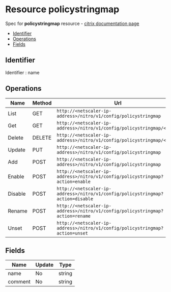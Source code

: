 # Resource policystringmap

Spec for **policystringmap** resource - [citrix documentation page](https://developer-docs.citrix.com/projects/netscaler-nitro-api/en/11.0/configuration/policy/policystringmap/policystringmap/)

- [Identifier](#identifier)
- [Operations](#operations)
- [Fields](#fields)

## Identifier

Identifier : name

## Operations

| Name | Method | Url |
|----|----|----|
| List | GET | `http://<netscaler-ip-address>/nitro/v1/config/policystringmap` |
| Get | GET | `http://<netscaler-ip-address>/nitro/v1/config/policystringmap/<name>` |
| Delete | DELETE | `http://<netscaler-ip-address>/nitro/v1/config/policystringmap/<name>` |
| Update | PUT | `http://<netscaler-ip-address>/nitro/v1/config/policystringmap` |
| Add | POST | `http://<netscaler-ip-address>/nitro/v1/config/policystringmap` |
| Enable | POST | `http://<netscaler-ip-address>/nitro/v1/config/policystringmap?action=enable` |
| Disable | POST | `http://<netscaler-ip-address>/nitro/v1/config/policystringmap?action=disable` |
| Rename | POST | `http://<netscaler-ip-address>/nitro/v1/config/policystringmap?action=rename` |
| Unset | POST | `http://<netscaler-ip-address>/nitro/v1/config/policystringmap?action=unset` |

## Fields

| Name | Update | Type |
|----|----|----|
| name | No | string |
| comment | No | string |

